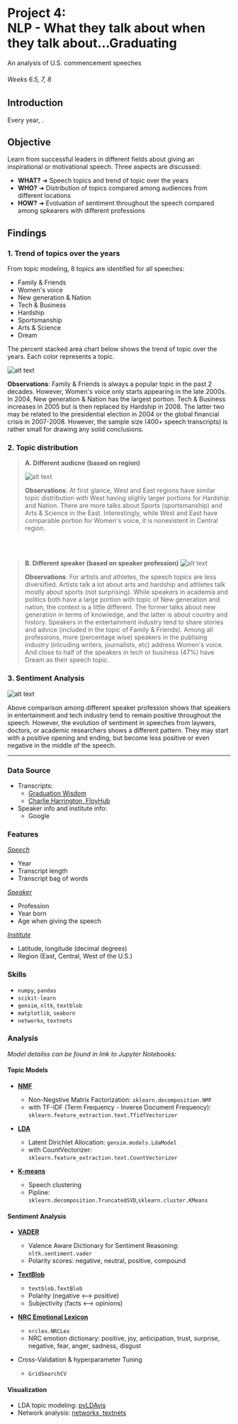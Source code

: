 # Project 4: <br/> NLP - What they talk about when they talk about...Graduating
An analysis of U.S. commencement speeches


###### Weeks 6.5, 7, 8

## Introduction

Every year, .

## Objective

Learn from successful leaders in different fields about giving an inspirational or motivational speech. Three aspects are discussed:
* **WHAT?**  ➜ Speech topics and trend of topic over the years
* **WHO?**  ➜ Distribution of topics compared among audiences from different locations
* **HOW?**  ➜ Evoluation of sentiment throughout the speech compared among spkearers with different professions

## Findings

### 1. Trend of topics over the years
From topic modeling, 8 topics are identified for all speeches:
* Family & Friends
* Women's voice
* New generation & Nation
* Tech & Business
* Hardship
* Sportsmanship
* Arts & Science
* Dream

The percent stacked area chart below shows the trend of topic over the years. Each color represents a topic.

![alt text](https://github.com/katiehuang1221/onl_ds5_project_4/blob/main/img/topic_trend_legend_white.png)

**Observations**: Family & Friends is always a popular topic in the past 2 decades. However, Women's voice only starts appearing in the late 2000s. In 2004, New generation & Nation has the largest portion. Tech & Business increases in 2005 but is then replaced by Hardship in 2008. The latter two may be related to the presidential election in 2004 or the global financial crisis in 2007-2008. However, the sample size (400+ speech transcripts) is rather small for drawing any solid conclusions.



### 2. Topic distribution

> **A. Different audicne (based on region)**
> 
> ![alt text](https://github.com/katiehuang1221/onl_ds5_project_4/blob/main/img/topic_region_perc.png)
>
> **Observations**: At first glance, West and East regions have similar topic distribution with West having slighly larger portions for Hardship and Nation. There are more talks about Sports (sportsmanship) and Arts & Science in the East. Interestingly, while West and East have comparable portion for Women's voice, it is nonexistent in Central region.


  <br/>
  <br/>
  
  
> **B. Different speaker (based on speaker profession)**
> ![alt text](https://github.com/katiehuang1221/onl_ds5_project_4/blob/main/img/topic_profession.png)
> 
> **Observations**: For artists and athletes, the speech topics are less diversified. Artists talk a lot about arts and hardship and athletes talk mostly about sports (not surprising). While speakers in academia and politics both have a large portion with topic of New generation and nation, the context is a little different. The former talks about new generation in terms of knowledge, and the latter is about country and history. Speakers in the entertainment industry tend to share stories and advice (included in the topic of Family & Friends). Among all professions, more (percentage wise) speakers in the publising industry (inlcuding writers, journalists, etc) address Women's voice. And close to half of the speakers in tech or business (47%) have Dream as their speech topic.




### 3. Sentiment Analysis
![alt text](https://github.com/katiehuang1221/onl_ds5_project_4/blob/main/img/sent_profession_1x4.png)

Above comparison among different speaker profession shows that speakers in entertainment and tech industry tend to remain positive throughout the speech. However, the evolution of sentiment in speeches from laywers, doctors, or academic researchers shows a different pattern. They may start with a positive opening and ending, but become less positive or even negative in the middle of the speech.




---

### Data Source

 * Transcripts:
   * [Graduation Wisdom](https://www.graduationwisdom.com/archive/archive000.htm)
   * [Charlie Harrington, FloyHub](https://www.floydhub.com/whatrocks/datasets/commencement)
 * Speaker info and institute info:
   * Google


### Features

<ins>*Speech*</ins>
  - Year
  - Transcript length
  - Transcript bag of words

<ins>*Speaker*</ins>
  - Profession
  - Year born
  - Age when giving the speech

<ins>*Institute*</ins>
  - Latitude, longitude (decimal degrees)
  - Region (East, Central, West of the U.S.)
  
  
 


### Skills

 * `numpy`, `pandas`
 * `scikit-learn`
 * `gensim`, `nltk`, `textblob`
 * `matplotlib`, `seaborn`
 * `networkx`, `textnets`


### Analysis
*Model detailss can be found in link to Jupyter Notebooks:*

#### Topic Models

 * **[NMF](https://github.com/katiehuang1221/onl_ds5_project_4/blob/main/notebook/05_topic_modeling_refine.ipynb)** 
    * Non-Negstive Matrix Factorization: `sklearn.decomposition.NMF`
    * with TF-IDF (Term Frequency - Inverse Document Frequency): `sklearn.feature_extraction.text.TfidfVectorizer`
 * **[LDA](https://github.com/katiehuang1221/onl_ds5_project_4/blob/main/notebook/04_topic_modeling_1.ipynb)**
    * Latent Dirichlet Allocation: `gensim.models.LdaModel`
    * with CountVectorizer: `sklearn.feature_extraction.text.CountVectorizer`

 * **[K-means](https://github.com/katiehuang1221/onl_ds5_project_4/blob/main/notebook/05_topic_modeling_2.ipynb)**
    * Speech clustering
    * Pipline: `sklearn.decomposition.TruncatedSVD`,`sklearn.cluster.KMeans`
 

 
#### Sentiment Analysis

 * **[VADER](https://github.com/katiehuang1221/onl_ds5_project_4/blob/main/notebook/07_sentiment_analysis_refine.ipynb)**
    - Valence Aware Dictionary for Sentiment Reasoning: `nltk.sentiment.vader`
    - Polarity scores: negative, neutral, positive, compound
 * **[TextBlob](https://github.com/katiehuang1221/onl_ds5_project_4/blob/main/notebook/07_sentiment_analysis.ipynb)**
    - `textblob.TextBlob`
    - Polarity (negative ⟷ positive)
    - Subjectivity (facts ⟷ opinions)

 * **[NRC Emotional Lexicon](https://github.com/katiehuang1221/onl_ds5_project_4/blob/main/notebook/08_emotion.ipynb)**
    - `nrclex.NRCLex`
    - NRC emotion dictionary: positive, joy, anticipation, trust, surprise, negative, fear, anger, sadness, disgust
    
 * Cross-Validation & hyperparameter Tuning
    - `GridSearchCV`

 
#### Visualization

 * LDA topic modeling: [pyLDAvis](https://github.com/katiehuang1221/onl_ds5_project_4/blob/main/notebook/10_VIZ_topic_pyLDAvis.ipynb)
 * Network analysis: [networkx, textnets](https://github.com/katiehuang1221/onl_ds5_project_4/blob/main/notebook/09_VIZ_speaker_word.ipynb)

